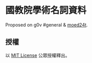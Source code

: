 國教院學術名詞資料
==============

Proposed on g0v #general & [moed24t](https://g0v.hackmd.io/@tmonk/HyWeQ9cww).

授權
----

以 [MIT License](LICENSE.md) 公眾授權釋出。
